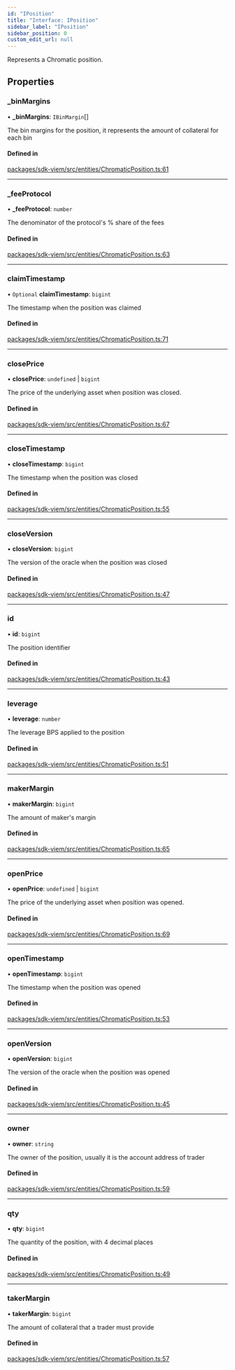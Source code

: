 ```yaml
---
id: "IPosition"
title: "Interface: IPosition"
sidebar_label: "IPosition"
sidebar_position: 0
custom_edit_url: null
---
```


Represents a Chromatic position.

## Properties

### \_binMargins

• **\_binMargins**: `IBinMargin`[]

The bin margins for the position, it represents the amount of collateral for each bin

#### Defined in

[packages/sdk-viem/src/entities/ChromaticPosition.ts:61](https://github.com/chromatic-protocol/sdk/blob/cc7b6d4/packages/sdk-viem/src/entities/ChromaticPosition.ts#L61)

___

### \_feeProtocol

• **\_feeProtocol**: `number`

The denominator of the protocol's % share of the fees

#### Defined in

[packages/sdk-viem/src/entities/ChromaticPosition.ts:63](https://github.com/chromatic-protocol/sdk/blob/cc7b6d4/packages/sdk-viem/src/entities/ChromaticPosition.ts#L63)

___

### claimTimestamp

• `Optional` **claimTimestamp**: `bigint`

The timestamp when the position was claimed

#### Defined in

[packages/sdk-viem/src/entities/ChromaticPosition.ts:71](https://github.com/chromatic-protocol/sdk/blob/cc7b6d4/packages/sdk-viem/src/entities/ChromaticPosition.ts#L71)

___

### closePrice

• **closePrice**: `undefined` \| `bigint`

The price of the underlying asset when position was closed.

#### Defined in

[packages/sdk-viem/src/entities/ChromaticPosition.ts:67](https://github.com/chromatic-protocol/sdk/blob/cc7b6d4/packages/sdk-viem/src/entities/ChromaticPosition.ts#L67)

___

### closeTimestamp

• **closeTimestamp**: `bigint`

The timestamp when the position was closed

#### Defined in

[packages/sdk-viem/src/entities/ChromaticPosition.ts:55](https://github.com/chromatic-protocol/sdk/blob/cc7b6d4/packages/sdk-viem/src/entities/ChromaticPosition.ts#L55)

___

### closeVersion

• **closeVersion**: `bigint`

The version of the oracle when the position was closed

#### Defined in

[packages/sdk-viem/src/entities/ChromaticPosition.ts:47](https://github.com/chromatic-protocol/sdk/blob/cc7b6d4/packages/sdk-viem/src/entities/ChromaticPosition.ts#L47)

___

### id

• **id**: `bigint`

The position identifier

#### Defined in

[packages/sdk-viem/src/entities/ChromaticPosition.ts:43](https://github.com/chromatic-protocol/sdk/blob/cc7b6d4/packages/sdk-viem/src/entities/ChromaticPosition.ts#L43)

___

### leverage

• **leverage**: `number`

The leverage BPS applied to the position

#### Defined in

[packages/sdk-viem/src/entities/ChromaticPosition.ts:51](https://github.com/chromatic-protocol/sdk/blob/cc7b6d4/packages/sdk-viem/src/entities/ChromaticPosition.ts#L51)

___

### makerMargin

• **makerMargin**: `bigint`

The amount of maker's margin

#### Defined in

[packages/sdk-viem/src/entities/ChromaticPosition.ts:65](https://github.com/chromatic-protocol/sdk/blob/cc7b6d4/packages/sdk-viem/src/entities/ChromaticPosition.ts#L65)

___

### openPrice

• **openPrice**: `undefined` \| `bigint`

The price of the underlying asset when position was opened.

#### Defined in

[packages/sdk-viem/src/entities/ChromaticPosition.ts:69](https://github.com/chromatic-protocol/sdk/blob/cc7b6d4/packages/sdk-viem/src/entities/ChromaticPosition.ts#L69)

___

### openTimestamp

• **openTimestamp**: `bigint`

The timestamp when the position was opened

#### Defined in

[packages/sdk-viem/src/entities/ChromaticPosition.ts:53](https://github.com/chromatic-protocol/sdk/blob/cc7b6d4/packages/sdk-viem/src/entities/ChromaticPosition.ts#L53)

___

### openVersion

• **openVersion**: `bigint`

The version of the oracle when the position was opened

#### Defined in

[packages/sdk-viem/src/entities/ChromaticPosition.ts:45](https://github.com/chromatic-protocol/sdk/blob/cc7b6d4/packages/sdk-viem/src/entities/ChromaticPosition.ts#L45)

___

### owner

• **owner**: `string`

The owner of the position, usually it is the account address of trader

#### Defined in

[packages/sdk-viem/src/entities/ChromaticPosition.ts:59](https://github.com/chromatic-protocol/sdk/blob/cc7b6d4/packages/sdk-viem/src/entities/ChromaticPosition.ts#L59)

___

### qty

• **qty**: `bigint`

The quantity of the position, with 4 decimal places

#### Defined in

[packages/sdk-viem/src/entities/ChromaticPosition.ts:49](https://github.com/chromatic-protocol/sdk/blob/cc7b6d4/packages/sdk-viem/src/entities/ChromaticPosition.ts#L49)

___

### takerMargin

• **takerMargin**: `bigint`

The amount of collateral that a trader must provide

#### Defined in

[packages/sdk-viem/src/entities/ChromaticPosition.ts:57](https://github.com/chromatic-protocol/sdk/blob/cc7b6d4/packages/sdk-viem/src/entities/ChromaticPosition.ts#L57)
